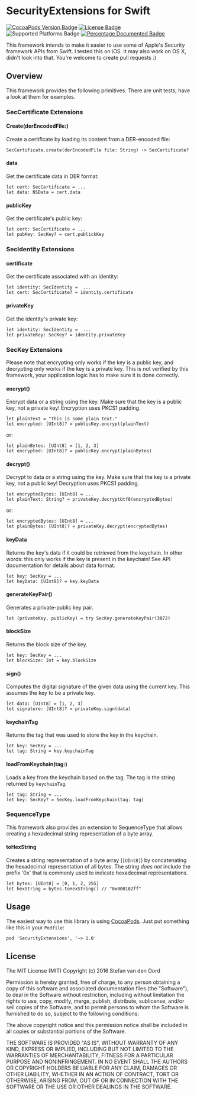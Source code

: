# SecurityExtensions for Swift
[![CocoaPods Version Badge](https://img.shields.io/cocoapods/v/SecurityExtensions.svg)](https://cocoapods.org/pods/SecurityExtensions)
[![License Badge](https://img.shields.io/cocoapods/l/SecurityExtensions.svg)](https://github.com/svdo/swift-SecurityExtensions/blob/master/LICENSE.txt)
![Supported Platforms Badge](https://img.shields.io/cocoapods/p/SecurityExtensions.svg)
[![Percentage Documented Badge](https://img.shields.io/cocoapods/metrics/doc-percent/SecurityExtensions.svg)](http://cocoadocs.org/docsets/SecurityExtensions)

This framework intends to make it easier to use some of Apple's Security framework APIs from Swift. I tested this on iOS. It may also work on OS X, didn't look into that. You're welcome to create pull requests :)

Overview
--------
This framework provides the following primitives. There are unit tests; have a look at them for examples.

### SecCertificate Extensions

#### Create(derEncodedFile:)
Create a certificate by loading its content from a DER-encoded file:

    SecCertificate.create(derEncodedFile file: String) -> SecCertificate?

#### data
Get the certificate data in DER format:

    let cert: SecCertificate = ...
    let data: NSData = cert.data

#### publicKey
Get the certificate's public key:

    let cert: SecCertificate = ...
    let pubKey: SecKey? = cert.publickKey

### SecIdentity Extensions

#### certificate
Get the certificate associated with an identity:

    let identity: SecIdentity =  ...
    let cert: SecCertificate? = identity.certificate

#### privateKey
Get the identity's private key:

    let identity: SecIdentity =  ...
    let privateKey: SecKey? = identity.privateKey

### SecKey Extensions
Please note that encrypting only works if the key is a public key, and decrypting only works if the key is a private key. This is not verified by this framework, your application logic has to make sure it is done correctly.

#### encrypt()
Encrypt data or a string using the key. Make sure that the key is a public key, not a private key! Encryption uses PKCS1 padding.

    let plainText = "This is some plain text."
    let encrypted: [UInt8]? = publicKey.encrypt(plainText)

or:

    let plainBytes: [UInt8] = [1, 2, 3]
    let encrypted: [UInt8]? = publicKey.encrypt(plainBytes)

#### decrypt()
Decrypt to data or a string using the key. Make sure that the key is a private key, not a public key! Decryption uses PKCS1 padding.

    let encryptedBytes: [UInt8] = ...
    let plainText: String? = privateKey.decryptUtf8(encryptedBytes)

or:

    let encryptedBytes: [UInt8] = ...
    let plainBytes: [UInt8]? = privateKey.decrypt(encryptedBytes)

#### keyData
Returns the key's data if it could be retrieved from the keychain. In other words: this only works if the key is present in the keychain! See API documentation for details about data format.

    let key: SecKey = ...
    let keyData: [UInt8]? = key.keyData

#### generateKeyPair()
Generates a private-public key pair.

    let (privateKey, publicKey) = try SecKey.generateKeyPair(3072)

#### blockSize
Returns the block size of the key.

    let key: SecKey = ...
    let blockSize: Int = key.blockSize

#### sign()
Computes the digital signature of the given data using the current key. This assumes the key to be a private key.

    let data: [UInt8] = [1, 2, 3]
    let signature: [UInt8]? = privateKey.sign(data)

#### keychainTag
Returns the tag that was used to store the key in the keychain.

    let key: SecKey = ...
    let tag: String = key.keychainTag

#### loadFromKeychain(tag:)
Loads a key from the keychain based on the tag. The tag is the string returned by `keychainTag`.

    let tag: String = ...
    let key: SecKey? = SecKey.loadFromKeychain(tag: tag)

### SequenceType
This framework also provides an extension to SequenceType that allows creating a hexadecimal string representation of a byte array.

#### toHexString
Creates a string representation of a byte array (`[UInt8]`) by concatenating the hexadecimal representation of all bytes. The string _does not_ include the prefix '0x' that is commonly used to indicate hexadecimal representations.

    let bytes: [UInt8] = [0, 1, 2, 255]
    let hexString = bytes.toHexString() // "0x000102ff"

Usage
-----
The easiest way to use this library is using [CocoaPods](https://cocoapods.org). Just put something like this in your `Podfile`:

    pod 'SecurityExtensions', '~> 1.0'

License
-------
The MIT License (MIT)
Copyright (c) 2016 Stefan van den Oord

Permission is hereby granted, free of charge, to any person obtaining a copy of this software and associated documentation files (the "Software"), to deal in the Software without restriction, including without limitation the rights to use, copy, modify, merge, publish, distribute, sublicense, and/or sell copies of the Software, and to permit persons to whom the Software is furnished to do so, subject to the following conditions:

The above copyright notice and this permission notice shall be included in all copies or substantial portions of the Software.

THE SOFTWARE IS PROVIDED "AS IS", WITHOUT WARRANTY OF ANY KIND, EXPRESS OR IMPLIED, INCLUDING BUT NOT LIMITED TO THE WARRANTIES OF MERCHANTABILITY, FITNESS FOR A PARTICULAR PURPOSE AND NONINFRINGEMENT. IN NO EVENT SHALL THE AUTHORS OR COPYRIGHT HOLDERS BE LIABLE FOR ANY CLAIM, DAMAGES OR OTHER LIABILITY, WHETHER IN AN ACTION OF CONTRACT, TORT OR OTHERWISE, ARISING FROM, OUT OF OR IN CONNECTION WITH THE SOFTWARE OR THE USE OR OTHER DEALINGS IN THE SOFTWARE.
